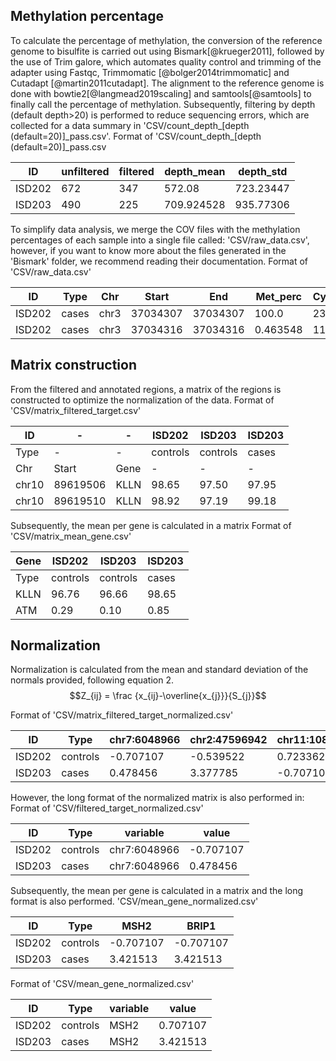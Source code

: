## Methylation percentage

To calculate the percentage of methylation, the conversion of the
reference genome to bisulfite is carried out using
Bismark[@krueger2011], followed by the use of Trim galore, which
automates quality control and trimming of the adapter using Fastqc,
Trimmomatic [@bolger2014trimmomatic] and Cutadapt [@martin2011cutadapt].
The alignment to the reference genome is done with
bowtie2[@langmead2019scaling] and samtools[@samtools] to finally call
the percentage of methylation. Subsequently, filtering by depth (default
depth\>20) is performed to reduce sequencing errors, which are collected
for a data summary in 'CSV/count_depth\_\[depth
(default=20)\]\_pass.csv'.
Format of 'CSV/count_depth\_\[depth (default=20)\]\_pass.csv

| ID     | unfiltered | filtered | depth_mean | depth_std  |
|--------|------------|----------|------------|------------|
| ISD202 | 672        | 347      | 572.08     | 723.23447  |
| ISD203 | 490        | 225      | 709.924528 | 935.77306  |


To simplify data analysis, we merge the COV files with the methylation
percentages of each sample into a single file called:
'CSV/raw_data.csv', however, if you want to know more about the files
generated in the 'Bismark' folder, we recommend reading their
documentation. 
Format of 'CSV/raw_data.csv'

| ID     | Type  | Chr  | Start     | End       | Met_perc | Cyt_Met | Cyt_NoMet | Depth |
|--------|-------|------|-----------|-----------|----------|---------|-----------|-------|
| ISD202 | cases | chr3 | 37034307  | 37034307  | 100.0    | 2383    | 0         | 2383  |
| ISD202 | cases | chr3 | 37034316  | 37034316  | 0.463548 | 11      | 2362      | 2373  |


## Matrix construction

From the filtered and annotated regions, a matrix of the regions is
constructed to optimize the normalization of the data.
Format of 'CSV/matrix_filtered_target.csv'

| ID     | -  | -  | ISD202   | ISD203   | ISD203   |
|--------|----|----|----------|----------|----------|
| Type   | -  | -  | controls | controls | cases    |
| Chr    | Start | Gene | -  | -  | -  |
| chr10  | 89619506 | KLLN | 98.65 | 97.50 | 97.95 |
| chr10  | 89619510 | KLLN | 98.92 | 97.19 | 99.18 |


Subsequently, the mean per gene is calculated in a matrix
Format of 'CSV/matrix_mean_gene.csv'

| Gene | ISD202   | ISD203   | ISD203   |
|------|----------|----------|----------|
| Type | controls | controls | cases    |
| KLLN | 96.76    | 96.66    | 98.65    |
| ATM  | 0.29     | 0.10     | 0.85     |

## Normalization

Normalization is calculated from the mean and standard deviation of the
normals provided, following equation 2.
$$Z_{ij} = \frac {x_{ij}-\overline{x_{j}}}{S_{j}}$$

Format of 'CSV/matrix_filtered_target_normalized.csv'

| ID     | Type     | chr7:6048966 | chr2:47596942 | chr11:108093572 |
|--------|----------|--------------|---------------|-----------------|
| ISD202 | controls | -0.707107    | -0.539522     | 0.723362        |
| ISD203 | cases    | 0.478456     | 3.377785      | -0.707107       |


However, the long format of the normalized matrix is also performed in:
Format of 'CSV/filtered_target_normalized.csv'

| ID     | Type     | variable    | value    |
|--------|----------|-------------|----------|
| ISD202 | controls | chr7:6048966 | -0.707107 |
| ISD203 | cases    | chr7:6048966 | 0.478456 |

Subsequently, the mean per gene is calculated in a matrix and the long
format is also performed. 
'CSV/mean_gene_normalized.csv'

| ID     | Type     | MSH2     | BRIP1    |
|--------|----------|----------|----------|
| ISD202 | controls | -0.707107 | -0.707107 |
| ISD203 | cases    | 3.421513 | 3.421513 |


Format of 'CSV/mean_gene_normalized.csv'

| ID     | Type     | variable | value    |
|--------|----------|----------|----------|
| ISD202 | controls | MSH2     | 0.707107 |
| ISD203 | cases    | MSH2     | 3.421513 |

